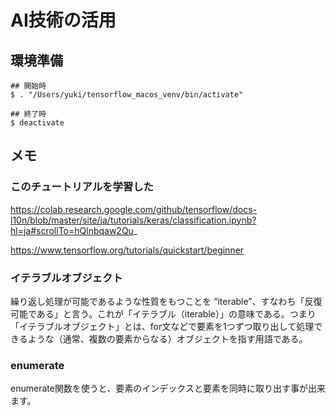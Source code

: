 # AI技術の活用

## 環境準備

```
## 開始時
$ . "/Users/yuki/tensorflow_macos_venv/bin/activate"

## 終了時
$ deactivate
```

## メモ

### このチュートリアルを学習した

https://colab.research.google.com/github/tensorflow/docs-l10n/blob/master/site/ja/tutorials/keras/classification.ipynb?hl=ja#scrollTo=hQlnbqaw2Qu_

https://www.tensorflow.org/tutorials/quickstart/beginner

### イテラブルオブジェクト

繰り返し処理が可能であるような性質をもつことを “iterable”、すなわち「反復可能である」と言う。これが「イテラブル（iterable）」の意味である。つまり「イテラブルオブジェクト」とは、for文などで要素を1つずつ取り出して処理できるような（通常、複数の要素からなる）オブジェクトを指す用語である。

### enumerate

enumerate関数を使うと、要素のインデックスと要素を同時に取り出す事が出来ます。